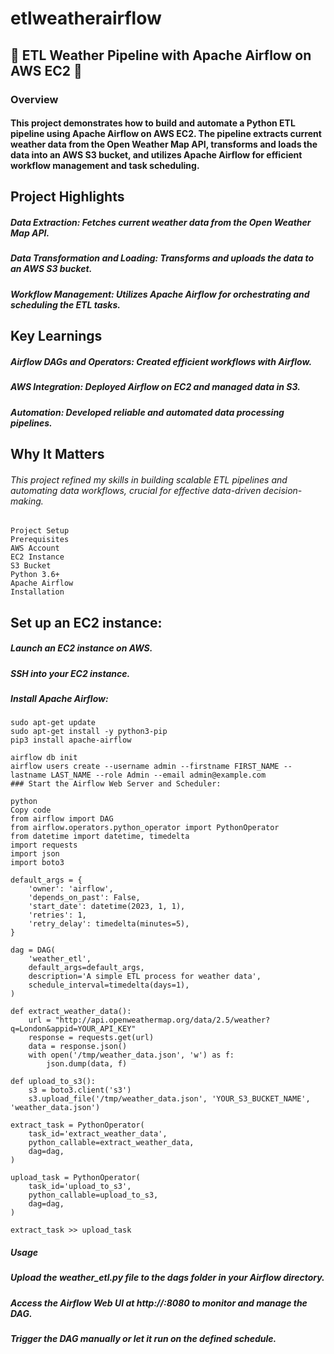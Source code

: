 # etlweatherairflow
## 🌟 ETL Weather Pipeline with Apache Airflow on AWS EC2 🌟
### Overview
#### This project demonstrates how to build and automate a Python ETL pipeline using Apache Airflow on AWS EC2. The pipeline extracts current weather data from the Open Weather Map API, transforms and loads the data into an AWS S3 bucket, and utilizes Apache Airflow for efficient workflow management and task scheduling.

## Project Highlights
##### Data Extraction: Fetches current weather data from the Open Weather Map API.
##### Data Transformation and Loading: Transforms and uploads the data to an AWS S3 bucket.
##### Workflow Management: Utilizes Apache Airflow for orchestrating and scheduling the ETL tasks.
## Key Learnings
##### Airflow DAGs and Operators: Created efficient workflows with Airflow.
##### AWS Integration: Deployed Airflow on EC2 and managed data in S3.
##### Automation: Developed reliable and automated data processing pipelines.
## Why It Matters
###### This project refined my skills in building scalable ETL pipelines and automating data workflows, crucial for effective data-driven decision-making.
```
Project Setup
Prerequisites
AWS Account
EC2 Instance
S3 Bucket
Python 3.6+
Apache Airflow
Installation
```
## Set up an EC2 instance:

##### Launch an EC2 instance on AWS.
##### SSH into your EC2 instance.
##### Install Apache Airflow:
```
sudo apt-get update
sudo apt-get install -y python3-pip
pip3 install apache-airflow
```

```export AIRFLOW_HOME=~/airflow
airflow db init
airflow users create --username admin --firstname FIRST_NAME --lastname LAST_NAME --role Admin --email admin@example.com
### Start the Airflow Web Server and Scheduler:
```
```
python
Copy code
from airflow import DAG
from airflow.operators.python_operator import PythonOperator
from datetime import datetime, timedelta
import requests
import json
import boto3

default_args = {
    'owner': 'airflow',
    'depends_on_past': False,
    'start_date': datetime(2023, 1, 1),
    'retries': 1,
    'retry_delay': timedelta(minutes=5),
}

dag = DAG(
    'weather_etl',
    default_args=default_args,
    description='A simple ETL process for weather data',
    schedule_interval=timedelta(days=1),
)

def extract_weather_data():
    url = "http://api.openweathermap.org/data/2.5/weather?q=London&appid=YOUR_API_KEY"
    response = requests.get(url)
    data = response.json()
    with open('/tmp/weather_data.json', 'w') as f:
        json.dump(data, f)

def upload_to_s3():
    s3 = boto3.client('s3')
    s3.upload_file('/tmp/weather_data.json', 'YOUR_S3_BUCKET_NAME', 'weather_data.json')

extract_task = PythonOperator(
    task_id='extract_weather_data',
    python_callable=extract_weather_data,
    dag=dag,
)

upload_task = PythonOperator(
    task_id='upload_to_s3',
    python_callable=upload_to_s3,
    dag=dag,
)

extract_task >> upload_task

```
#####  Usage
#####  Upload the weather_etl.py file to the dags folder in your Airflow directory.
#####  Access the Airflow Web UI at http://<your-ec2-public-dns>:8080 to monitor and manage the DAG.
##### Trigger the DAG manually or let it run on the defined schedule.
